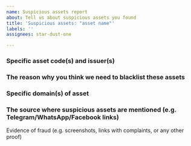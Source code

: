 ```yaml
---
name: Suspicious assets report
about: Tell us about suspicious assets you found
title: 'Suspicious assets: "asset name"'
labels: ''
assignees: star-dust-one

---
```


<!-- Please enter all the information you found before submitting your issue -->

<!-- Required -->
### Specific asset code(s) and issuer(s)

<!-- Required -->
### The reason why you think we need to blacklist these assets

<!-- Optional -->
### Specific domain(s) of asset

<!-- Optional -->
### The source where suspicious assets are mentioned (e.g. Telegram/WhatsApp/Facebook links)

<!-- Optional -->
Evidence of fraud (e.g. screenshots, links with complaints, or any other proof)
